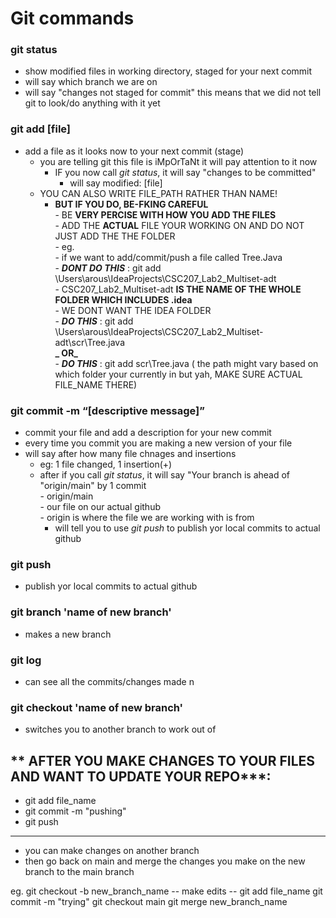 # Git commands

### git status <br>
- show modified files in working directory, staged for your next commit <br>
- will say which branch we are on <br>
- will say "changes not staged for commit" this means that we did not tell git to look/do anything with it yet <br>

### git add [file]<br>
- add a file as it looks now to your next commit (stage)<br>
    - you are telling git this file is iMpOrTaNt it will pay attention to it now <br>
      - IF you now call *git status*, it will say "changes to be committed" <br>
        - will say modified:   [file] <br>
    - YOU CAN ALSO WRITE FILE_PATH RATHER THAN NAME! <br>
        - **BUT IF YOU DO, BE-FKING CAREFUL** <br>
              - BE **VERY PERCISE WITH HOW YOU ADD THE FILES** <br>
              - ADD THE **ACTUAL** FILE YOUR WORKING ON AND DO NOT JUST ADD THE THE FOLDER <br>
                  -  eg. <br>
                      - if we want to add/commit/push a file called Tree.Java <br>
                      -  _**DONT DO THIS**_ : git add \Users\arous\IdeaProjects\CSC207_Lab2_Multiset-adt <br>
                          - CSC207_Lab2_Multiset-adt **IS THE NAME OF THE WHOLE FOLDER WHICH INCLUDES \.idea** <br>
                              - WE DONT WANT THE IDEA FOLDER <br>
                      - _**DO THIS**_ : git add \Users\arous\IdeaProjects\CSC207_Lab2_Multiset-adt\scr\Tree.java <br>
                          **_ OR_** <br>
                      - _**DO THIS**_ : git add scr\Tree.java  ( the path might vary based on which folder your currently in but yah, MAKE SURE ACTUAL FILE_NAME THERE) <br>
          
                      

### git commit -m “[descriptive message]” <br>
- commit your file and add a description for your new commit  <br>
- every time you commit you are making a new version of your file <br>
-  will say after how many file chnages and insertions <br>
    - eg: 1 file changed, 1 insertion(+) <br>
    -  after if you call *git status*, it will say "Your branch is ahead  of "origin/main" by 1 commit <br>
            - origin/main <br>
                - our file on our actual github <br>
                - origin is where the file we are working with is from <br>
        - will tell you to use *git push* to publish yor local commits to actual github <br>

### git push <br>
-  publish yor local commits to actual github <br>

### git branch 'name of new branch' <br>
- makes a new branch <br>

### git log <br>
- can see all the commits/changes made n<br>

### git checkout 'name of new branch' <br>
- switches you to another branch to work out of <br>

## ** AFTER YOU MAKE CHANGES TO YOUR FILES AND WANT TO UPDATE YOUR REPO***: <br>
- git add file_name<br>
- git commit -m "pushing"<br>
- git push<br>

***
- you can make changes on another branch
- then go back on main and merge the changes you make on the new branch to the main branch

eg.
git checkout -b new_branch_name
-- make edits --
git add file_name
git commit -m "trying"
git checkout main
git merge new_branch_name

